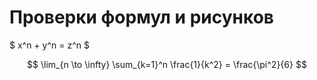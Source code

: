 # Проверки формул и рисунков

$ x^n + y^n = z^n $

$$ \lim_{n \to \infty} 
  \sum_{k=1}^n \frac{1}{k^2} 
  = \frac{\pi^2}{6}  $$

